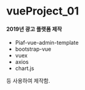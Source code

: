# vueProject_01

#### 2019년 광고 플랫폼 제작

* Piaf-vue-admin-template
* bootstrap-vue
* vuex
* axios
* chart.js

등 사용하여 제작함.
